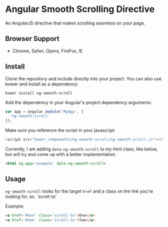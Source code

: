 # Angular Smooth Scrolling Directive

An AngularJS directive that makes scrolling seamless on your page.

## Browser Support
- Chrome, Safari, Opera, FireFox, IE

## Install

Clone the repository and include directly into your project. You can also use bower and install as a dependency:

```
bower install ng-smooth-scroll
```

Add the dependency in your Angular's project dependency arguments:

```js
var app = angular.module('MyApp', [
  'ng-smooth-scroll'
]);
```

Make sure you reference the script in your javascript:

```js
<script src="bower_components/ng-smooth-scroll/ng-smooth-scroll.js"></script>
```

Currently, I am adding `data-ng-smooth-scroll` to my html class, like below, but will try and come up with a better implementation.

```html
<html ng-app='example' data-ng-smooth-scroll>
```

## Usage

`ng-smooth-scroll` looks for the target `href` and a class on the link you're looking for, ex. `scroll-to'

Example:

```html
<a href='#one' class='scroll-to'>One</a>
<a href='#two' class='scroll-to'>Two</a>
```
